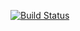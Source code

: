 [![Build Status](https://travis-ci.com/helium/helium-api-rs.svg?branch=master)](https://travis-ci.com/helium/helium-api-rs)